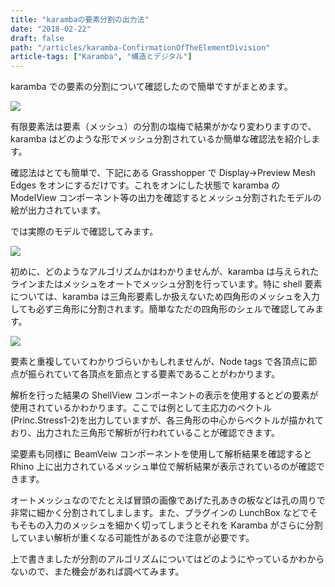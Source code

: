 ```yaml
---
title: "karambaの要素分割の出力法"
date: "2018-02-22"
draft: false
path: "/articles/karamba-ConfirmationOfTheElementDivision"
article-tags: ["Karamba", "構造とデジタル"]
---
```


karamba での要素の分割について確認したので簡単ですがまとめます。

[![](https://1.bp.blogspot.com/-7zFHVLMZU8I/Wo2DBhSQU1I/AAAAAAAABfs/lEK54qOkZj0FN670pBoIu1aGvq_VcLp0ACLcBGAs/s320/%25E3%2582%25BF%25E3%2582%25A4%25E3%2583%2588%25E3%2583%25AB.PNG)](https://1.bp.blogspot.com/-7zFHVLMZU8I/Wo2DBhSQU1I/AAAAAAAABfs/lEK54qOkZj0FN670pBoIu1aGvq_VcLp0ACLcBGAs/s1600/%25E3%2582%25BF%25E3%2582%25A4%25E3%2583%2588%25E3%2583%25AB.PNG)

有限要素法は要素（メッシュ）の分割の塩梅で結果がかなり変わりますので、karamba はどのような形でメッシュ分割されているか簡単な確認法を紹介します。

確認法はとても簡単で、下記にある Grasshopper で Display→Preview Mesh Edges をオンにするだけです。これをオンにした状態で karamba の ModelView コンポーネント等の出力を確認するとメッシュ分割されたモデルの絵が出力されています。

では実際のモデルで確認してみます。

[![](https://1.bp.blogspot.com/-e4Y29hl_SF0/Wo2FEMnPzpI/AAAAAAAABf4/F3EEYPZru9sfJx8Rsj8pTbwxlN06vofKACLcBGAs/s640/%25E3%2583%25A1%25E3%2583%2583%25E3%2582%25B7%25E3%2583%25A5%25E7%25A2%25BA%25E8%25AA%258D%25E4%25BD%258D%25E7%25BD%25AE.PNG)](https://1.bp.blogspot.com/-e4Y29hl_SF0/Wo2FEMnPzpI/AAAAAAAABf4/F3EEYPZru9sfJx8Rsj8pTbwxlN06vofKACLcBGAs/s1600/%25E3%2583%25A1%25E3%2583%2583%25E3%2582%25B7%25E3%2583%25A5%25E7%25A2%25BA%25E8%25AA%258D%25E4%25BD%258D%25E7%25BD%25AE.PNG)

初めに、どのようなアルゴリズムかはわかりませんが、karamba は与えられたラインまたはメッシュをオートでメッシュ分割を行っています。特に shell 要素については、karamba は三角形要素しか扱えないため四角形のメッシュを入力しても必ず三角形に分割されます。簡単なただの四角形のシェルで確認してみます。

[![](https://4.bp.blogspot.com/-e020iYlqMIw/Wo2IjBxl9xI/AAAAAAAABgQ/Bkx70dL5FsIZvLT8RLXhX1K6hVwhCHR8ACLcBGAs/s640/%25E5%2588%2586%25E5%2589%25B2%25E7%25A2%25BA%25E8%25AA%258D.PNG)](https://4.bp.blogspot.com/-e020iYlqMIw/Wo2IjBxl9xI/AAAAAAAABgQ/Bkx70dL5FsIZvLT8RLXhX1K6hVwhCHR8ACLcBGAs/s1600/%25E5%2588%2586%25E5%2589%25B2%25E7%25A2%25BA%25E8%25AA%258D.PNG)

要素と重複していてわかりづらいかもしれませんが、Node tags で各頂点に節点が振られていて各頂点を節点とする要素であることがわかります。

解析を行った結果の ShellView コンポーネントの表示を使用するとどの要素が使用されているかわかります。ここでは例として主応力のベクトル(Princ.Stress1-2)を出力していますが、各三角形の中心からベクトルが描かれており、出力された三角形で解析が行われていることが確認できます。

梁要素も同様に BeamVeiw コンポーネントを使用して解析結果を確認すると Rhino 上に出力されているメッシュ単位で解析結果が表示されているのが確認できます。

オートメッシュなのでたとえば冒頭の画像であげた孔あきの板などは孔の周りで非常に細かく分割されてしまします。また、プラグインの LunchBox などでそもそもの入力のメッシュを細かく切ってしまうとそれを Karamba がさらに分割していまい解析が重くなる可能性があるので注意が必要です。

上で書きましたが分割のアルゴリズムについてはどのようにやっているかわからないので、また機会があれば調べてみます。
